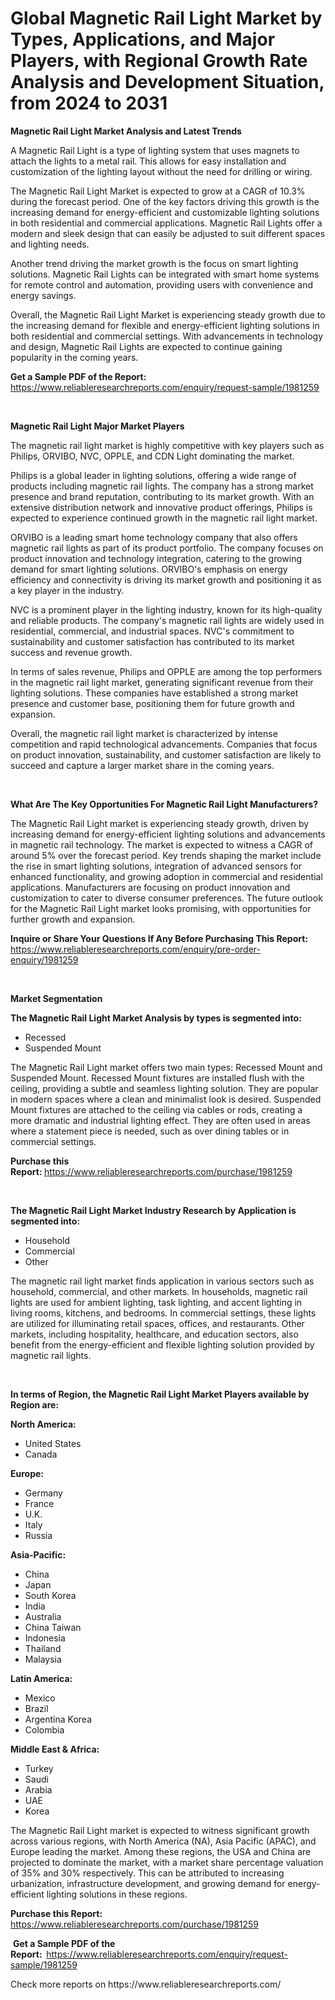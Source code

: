 <p><h1>Global Magnetic Rail Light Market by Types, Applications, and Major Players, with Regional Growth Rate Analysis and Development Situation, from 2024 to 2031</h1></p><p><strong>Magnetic Rail Light Market Analysis and Latest Trends</strong></p>
<p><p>A Magnetic Rail Light is a type of lighting system that uses magnets to attach the lights to a metal rail. This allows for easy installation and customization of the lighting layout without the need for drilling or wiring.</p><p>The Magnetic Rail Light Market is expected to grow at a CAGR of 10.3% during the forecast period. One of the key factors driving this growth is the increasing demand for energy-efficient and customizable lighting solutions in both residential and commercial applications. Magnetic Rail Lights offer a modern and sleek design that can easily be adjusted to suit different spaces and lighting needs.</p><p>Another trend driving the market growth is the focus on smart lighting solutions. Magnetic Rail Lights can be integrated with smart home systems for remote control and automation, providing users with convenience and energy savings.</p><p>Overall, the Magnetic Rail Light Market is experiencing steady growth due to the increasing demand for flexible and energy-efficient lighting solutions in both residential and commercial settings. With advancements in technology and design, Magnetic Rail Lights are expected to continue gaining popularity in the coming years.</p></p>
<p><strong>Get a Sample PDF of the Report:&nbsp;</strong> <a href="https://www.reliableresearchreports.com/enquiry/request-sample/1981259">https://www.reliableresearchreports.com/enquiry/request-sample/1981259</a></p>
<p>&nbsp;</p>
<p><strong>Magnetic Rail Light Major Market Players</strong></p>
<p><p>The magnetic rail light market is highly competitive with key players such as Philips, ORVIBO, NVC, OPPLE, and CDN Light dominating the market. </p><p>Philips is a global leader in lighting solutions, offering a wide range of products including magnetic rail lights. The company has a strong market presence and brand reputation, contributing to its market growth. With an extensive distribution network and innovative product offerings, Philips is expected to experience continued growth in the magnetic rail light market.</p><p>ORVIBO is a leading smart home technology company that also offers magnetic rail lights as part of its product portfolio. The company focuses on product innovation and technology integration, catering to the growing demand for smart lighting solutions. ORVIBO's emphasis on energy efficiency and connectivity is driving its market growth and positioning it as a key player in the industry.</p><p>NVC is a prominent player in the lighting industry, known for its high-quality and reliable products. The company's magnetic rail lights are widely used in residential, commercial, and industrial spaces. NVC's commitment to sustainability and customer satisfaction has contributed to its market success and revenue growth.</p><p>In terms of sales revenue, Philips and OPPLE are among the top performers in the magnetic rail light market, generating significant revenue from their lighting solutions. These companies have established a strong market presence and customer base, positioning them for future growth and expansion.</p><p>Overall, the magnetic rail light market is characterized by intense competition and rapid technological advancements. Companies that focus on product innovation, sustainability, and customer satisfaction are likely to succeed and capture a larger market share in the coming years.</p></p>
<p>&nbsp;</p>
<p><strong>What Are The Key Opportunities For Magnetic Rail Light Manufacturers?</strong></p>
<p><p>The Magnetic Rail Light market is experiencing steady growth, driven by increasing demand for energy-efficient lighting solutions and advancements in magnetic rail technology. The market is expected to witness a CAGR of around 5% over the forecast period. Key trends shaping the market include the rise in smart lighting solutions, integration of advanced sensors for enhanced functionality, and growing adoption in commercial and residential applications. Manufacturers are focusing on product innovation and customization to cater to diverse consumer preferences. The future outlook for the Magnetic Rail Light market looks promising, with opportunities for further growth and expansion.</p></p>
<p><strong>Inquire or Share Your Questions If Any Before Purchasing This Report:</strong> <a href="https://www.reliableresearchreports.com/enquiry/pre-order-enquiry/1981259">https://www.reliableresearchreports.com/enquiry/pre-order-enquiry/1981259</a></p>
<p>&nbsp;</p>
<p><strong>Market Segmentation</strong></p>
<p><strong>The Magnetic Rail Light Market Analysis by types is segmented into:</strong></p>
<p><ul><li>Recessed</li><li>Suspended Mount</li></ul></p>
<p><p>The Magnetic Rail Light market offers two main types: Recessed Mount and Suspended Mount. Recessed Mount fixtures are installed flush with the ceiling, providing a subtle and seamless lighting solution. They are popular in modern spaces where a clean and minimalist look is desired. Suspended Mount fixtures are attached to the ceiling via cables or rods, creating a more dramatic and industrial lighting effect. They are often used in areas where a statement piece is needed, such as over dining tables or in commercial settings.</p></p>
<p><strong>Purchase this Report:&nbsp;</strong><a href="https://www.reliableresearchreports.com/purchase/1981259">https://www.reliableresearchreports.com/purchase/1981259</a></p>
<p>&nbsp;</p>
<p><strong>The Magnetic Rail Light Market Industry Research by Application is segmented into:</strong></p>
<p><ul><li>Household</li><li>Commercial</li><li>Other</li></ul></p>
<p><p>The magnetic rail light market finds application in various sectors such as household, commercial, and other markets. In households, magnetic rail lights are used for ambient lighting, task lighting, and accent lighting in living rooms, kitchens, and bedrooms. In commercial settings, these lights are utilized for illuminating retail spaces, offices, and restaurants. Other markets, including hospitality, healthcare, and education sectors, also benefit from the energy-efficient and flexible lighting solution provided by magnetic rail lights.</p></p>
<p>&nbsp;</p>
<p><strong>In terms of Region, the Magnetic Rail Light Market Players available by Region are:</strong></p>
<p>
    <p> <strong> North America: </strong>
        <ul>
            <li>United States</li>
            <li>Canada</li>
        </ul>
        </p> 
    <p> <strong> Europe: </strong>
        <ul>
            <li>Germany</li>
            <li>France</li>
            <li>U.K.</li>
            <li>Italy</li>
            <li>Russia</li>
        </ul>
        </p> 
    <p> <strong> Asia-Pacific: </strong>
        <ul>
            <li>China</li>
            <li>Japan</li>
            <li>South Korea</li>
            <li>India</li>
            <li>Australia</li>
            <li>China Taiwan</li>
            <li>Indonesia</li>
            <li>Thailand</li>
            <li>Malaysia</li>
        </ul>
        </p> 
    <p> <strong> Latin America: </strong>
        <ul>
            <li>Mexico</li>
            <li>Brazil</li>
            <li>Argentina Korea</li>
            <li>Colombia</li>
        </ul>
        </p> 
    <p> <strong> Middle East & Africa: </strong>
        <ul>
            <li>Turkey</li>
            <li>Saudi</li>
            <li>Arabia</li>
            <li>UAE</li>
            <li>Korea</li>
        </ul>
    </p>
    </p>
<p><p>The Magnetic Rail Light market is expected to witness significant growth across various regions, with North America (NA), Asia Pacific (APAC), and Europe leading the market. Among these regions, the USA and China are projected to dominate the market, with a market share percentage valuation of 35% and 30% respectively. This can be attributed to increasing urbanization, infrastructure development, and growing demand for energy-efficient lighting solutions in these regions.</p></p>
<p><strong>Purchase this Report: </strong><a href="https://www.reliableresearchreports.com/purchase/1981259">https://www.reliableresearchreports.com/purchase/1981259</a></p>
<p>&nbsp;<strong>Get a Sample PDF of the Report:&nbsp;&nbsp;</strong><a href="https://www.reliableresearchreports.com/enquiry/request-sample/1981259">https://www.reliableresearchreports.com/enquiry/request-sample/1981259</a></p>
<p><strong></strong></p>
<p>Check more reports on https://www.reliableresearchreports.com/</p>